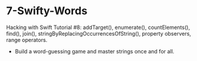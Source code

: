 # 7-Swifty-Words
Hacking with Swift Tutorial #8: addTarget(), enumerate(), countElements(), find(), join(), stringByReplacingOccurrencesOfString(), property observers, range operators.
- Build a word-guessing game and master strings once and for all.
